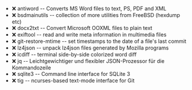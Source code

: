- :x:  antiword  --		Converts MS Word files to text, PS, PDF and XML
- :x:  bsdmainutils  --	collection of more utilities from FreeBSD (hexdump etc)
- :x:  docx2txt  --		Convert Microsoft OOXML files to plain text
- :x:  exiftool  --		read and write meta information in multimedia files
- :x:  git-restore-mtime  --	set timestamps to the date of a file's last commit
- :x:  lz4json  --		unpack lz4json files generated by Mozilla programs
- :x:  icdiff  --	terminal side-by-side colorized word diff
- :x:  jq  --	Leichtgewichtiger und flexibler JSON-Prozessor für die Kommandozeile
- :x:  sqlite3  --		Command line interface for SQLite 3
- :x:  tig  --		ncurses-based text-mode interface for Git
